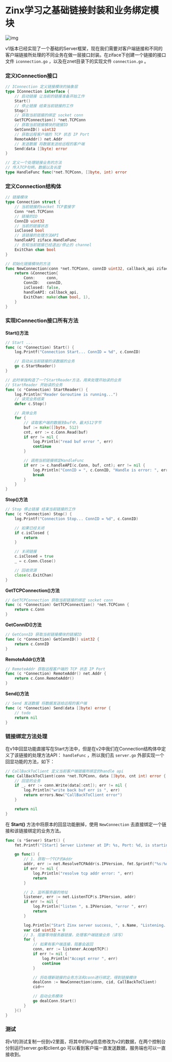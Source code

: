# Zinx学习之基础链接封装和业务绑定模块

<!--more-->

![img](https://pic.yqqy.top/blog/20201227212917.png?imageMogr2/format/webp/interlace/1 "基础链接封装和业务绑定模块脑图")

v1版本已经实现了一个基础的Server框架，现在我们需要对客户端链接和不同的客户端链接所处理的不同业务在做一层接口封装。在ziface下创建一个链接的接口文件 `iconnection.go` ，以及在znet目录下的实现文件 `connection.go` 。

### 定义IConnection接口

```go
// IConnection 定义链接模块的抽象层
type IConnection interface {
	// 启动链接 让当前的链接准备开始工作
	Start()
	// 停止链接 结束当前链接的工作
	Stop()
	// 获取当前链接的绑定 socket conn
	GetTCPConnection() *net.TCPConn
	// 获取当前链接模块的链接ID
	GetConnID() uint32
	// 获取远程客户端的 TCP 状态 IP Port
	RemoteAddr() net.Addr
	// 发送数据 将数据发送给远程的客户端
	Send(data []byte) error
}

// 定义一个处理链接业务的方法
// 传入TCP句柄，数据以及长度
type HandleFunc func(*net.TCPConn, []byte, int) error
```

### 定义Connection结构体

```go
// 链接模块
type Connection struct {
	// 当前链接的socket TCP套接字
	Conn *net.TCPConn
	// 链接的ID
	ConnID uint32
	// 当前的链接状态
	isClosed bool
    // 该链接的处理方法API
    handleAPI ziface.HandleFunc
	// 告知当前链接已经退出/停止的 channel
	ExitChan chan bool
}

// 初始化链接模块的方法
func NewConnection(conn *net.TCPConn, connID uint32, callback_api ziface.HandFunc) *Connection {
	return &Connection{
		Conn:     conn,
		ConnID:   connID,
		isClosed: false,
		handleAPI: callback_api,
		ExitChan: make(chan bool, 1),
	}
}
```

### 实现IConnection接口所有方法

**Start()方法**

```go
// Start ...
func (c *Connection) Start() {
	log.Printf("Connection Start... ConnID = %d", c.ConnID)

	// 启动从当前链接的读数据的业务
	go c.StartReader()
}

// 此时单独构造了一个StartReader方法，用来处理开始读的业务
// StartReader 开始读的业务
func (c *Connection) StartReader() {
	log.Println("Reader Goroutine is running...")
	// 读完业务结束
	defer c.Stop()

	// 具体业务
	for {
		// 读取客户端的数据到buf中，最大512字节
		buf := make([]byte, 512)
		cnt, err := c.Conn.Read(buf)
		if err != nil {
			log.Println("read buf error ", err)
			continue
		}

		// 调用当前链接绑定HandleFunc
		if err := c.handleAPI(c.Conn, buf, cnt); err != nil {
			log.Println("ConnID = ", c.ConnID, "Handle is error: ", err)
			break
		}
	}
}

```

**Stop()方法**

```go
// Stop 停止链接 结束当前链接的工作
func (c *Connection) Stop() {
	log.Printf("Connection Stop... ConnID = %d", c.ConnID)

	// 如果已经关闭
	if c.isClosed {
		return
	}

	// 关闭链接
	c.isClosed = true
	_ = c.Conn.Close()

	// 回收资源
	close(c.ExitChan)
}
```

**GetTCPConnection()方法**

```go
// GetTCPConnection 获取当前链接的绑定 socket conn
func (c *Connection) GetTCPConnection() *net.TCPConn {
	return c.Conn
}
```

**GetConnID()方法**

```go
// GetConnID 获取当前链接模块的链接ID
func (c *Connection) GetConnID() uint32 {
	return c.ConnID
}
```

**RemoteAddr()方法**

```go
// RemoteAddr 获取远程客户端的 TCP 状态 IP Port
func (c *Connection) RemoteAddr() net.Addr {
	return c.Conn.RemoteAddr()
}
```

**Send()方法**

```go
// Send 发送数据 将数据发送给远程的客户端
func (c *Connection) Send(data []byte) error {
    // todo
	return nil
}
```

### 链接绑定方法处理

在v1中回显功能直接写在Start方法中，但是在v2中我们在Connection结构体中定义了该链接的处理方法API： `handleFunc` ，所以我们去 `server.go` 外部实现一个回显功能的方法，如下：

```go
// CallBackToClient 定义当前客户端链接所绑定的handle api
func CallBackToClient(conn *net.TCPConn, data []byte, cnt int) error {
	// 回显的业务
	if _, err := conn.Write(data[:cnt]); err != nil {
		log.Println("write back buf err is ", err)
		return errors.New("CallBackToClient error")
	}

	return nil
}
```

在 **Start()** 方法中将原本的回显功能删掉，使用 `NewConnection` 去直接绑定一个链接和该链接绑定的业务方法。

```go
func (s *Server) Start() {
	fmt.Printf("[Start] Server Listener at IP: %s, Port: %d, is starting\n", s.IP, s.Port)

	go func() {
		// 1. 获取一个TCP的Addr
		addr, err := net.ResolveTCPAddr(s.IPVersion, fmt.Sprintf("%s:%d", s.IP, s.Port))
		if err != nil {
			log.Println("resolve tcp addr error: ", err)
			return
		}

		// 2. 监听服务器的地址
		listener, err := net.ListenTCP(s.IPVersion, addr)
		if err != nil {
			log.Println("listen ", s.IPVersion, "error ", err)
			return
		}

		log.Println("Start Zinx server success, ", s.Name, "Listening...")
		var cid uint32 = 0
		// 3. 阻塞等待服务器链接，处理客户端链接业务（读写）
		for {
			// 如果有客户端连接，阻塞会返回
			conn, err := listener.AcceptTCP()
			if err != nil {
				log.Println("Accept error ", err)
				continue
			}

			// 将处理新链接的业务方法和conn进行绑定，得到链接模块
			dealConn := NewConnection(conn, cid, CallBackToClient)
			cid++

			// 启动业务模块
			go dealConn.Start()
		}
	}()
}
```

### 测试

将v1的测试复制一份到v2里面，将其中的log信息修改为v2的数据，在两个控制台分别运行server.go和client.go 可以看到客户端一直发送数据，服务端也可以一直接收到。

